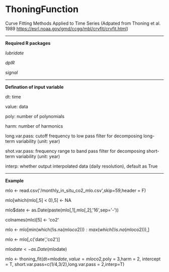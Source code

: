 # ThoningFunction
Curve Fitting Methods Applied to Time Series
(Adpated from Thoning et al. 1989 https://esrl.noaa.gov/gmd/ccgg/mbl/crvfit/crvfit.html)

------------------------------

**Required R packages**

*lubridate*

*dplR*

*signal*

------------------------------

**Defination of input variable**

dt: time 

value: data

poly: number of polynomials

harm: number of harmonics

long.var.pass: cutoff frequency to low pass filter for decomposing long-term variability (unit: year)

shot.var.pass: frequency range to band pass filter for decomposing short-term variability (unit: year)

interp: whether output interpolated data (daily resolution), default as True

------------------------------


**Example**

  mlo <- read.csv('/monthly_in_situ_co2_mlo.csv',skip=59,header = F)
  
  mlo[which(mlo[,5] < 0),5] <- NA
  
  mlo$date <- as.Date(paste(mlo[,1],mlo[,2],'16',sep='-'))
  
  colnames(mlo)[5] <- 'co2'
  
  mlo <- mlo[min(which(!is.na(mlo$co2))):max(which(!is.na(mlo$co2))),]
  
  mlo <- mlo[,c('date','co2')]
  
  mlo$date <- as.Date(mlo$date)
  
  mlo <- thoning_fit(dt=mlo$date,value=mlo$co2,poly = 3,harm = 2, intercept = T, short.var.pass=c(1/4,3/2),long.var.pass = 2,interp=T)
  
